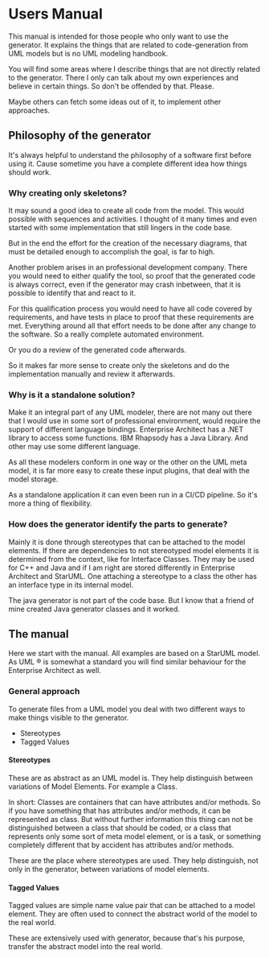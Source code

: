 # Users Manual

This manual is intended for those people who only want to use the generator.
It explains the things that are related to code-generation from UML models but is no UML modeling handbook.

You will find some areas where I describe things that are not directly related to the generator. There I only can talk
about my own experiences and believe in certain things. So don't be offended by that. Please.

Maybe others can fetch some ideas out of it, to implement other approaches.

## Philosophy of the generator

It's always helpful to understand the philosophy of a software first before using it. Cause sometime you have a 
complete different idea how things should work.

### Why creating only skeletons?
It may sound a good idea to create all code from the model. This would possible with sequences and activities. I thought
of it many times and even started with some implementation that still lingers in the code base.

But in the end the effort for the creation of the necessary diagrams, that must be detailed enough to accomplish the goal, 
is far to high.

Another problem arises in an professional development company. There you would need to either qualify the tool, so proof 
that the generated code is always correct, even if the generator may crash inbetween, that it is possible to identify that and
react to it.

For this qualification process you would need to have all code covered by requirements, and have tests in place to proof that
these requirements are met. Everything around all that effort needs to be done after any change to the software. So a really 
complete automated environment.

Or you do a review of the generated code afterwards. 

So it makes far more sense to create only the skeletons and do the implementation manually and review it afterwards.

### Why is it a standalone solution?

Make it an integral part of any UML modeler, there are not many out there that I would use in some sort of professional 
environment, would require the support of different language bindings. Enterprise Architect has a .NET library to access
some functions. IBM Rhapsody has a Java Library. And other may use some different language.

As all these modelers conform in one way or the other on the UML meta model, it is far more easy to create these input plugins,
that deal with the model storage.

As a standalone application it can even been run in a CI/CD pipeline. So it's more a thing of flexibility.

### How does the generator identify the parts to generate?

Mainly it is done through stereotypes that can be attached to the model elements. If there are dependencies to not stereotyped
model elements it is determined from the context, like for Interface Classes. They may be used for C++ and Java and if I am 
right are stored differently in Enterprise Architect and StarUML. One attaching a stereotype to a class the other has an 
interface type in its internal model.

The java generator is not part of the code base. But I know that a friend of mine created Java generator classes and it worked.

## The manual
Here we start with the manual. All examples are based on a StarUML model. As UML :registered: is somewhat a standard you will find similar
behaviour for the Enterprise Architect as well.

### General approach
To generate files from a UML model you deal with two different ways to make things visible to the generator.

* Stereotypes
* Tagged Values

#### Stereotypes
These are as abstract as an UML model is. They help distinguish between variations of Model Elements. For example a Class.

In short: Classes are containers that can have attributes and/or methods. So if you have something that has attributes and/or methods,
it can be represented as class. But without further information this thing can not be distinguished between a class that 
should be coded, or a class that represents only some sort of meta model element, or is a task, or something completely different
that by accident has attributes and/or methods.

These are the place where stereotypes are used. They help distinguish, not only in the generator, between variations of model elements.

#### Tagged Values
Tagged values are simple name value pair that can be attached to a model element. They are often used to connect the abstract
world of the model to the real world.

These are extensively used with generator, because that's his purpose, transfer the abstract model into the real world.



